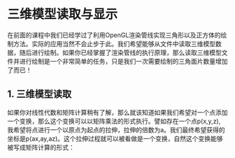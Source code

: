 # 三维模型读取与显示

在前面的课程中我们已经学过了利用OpenGL渲染管线实现三角形以及正方体的绘制方法。实际的应用当然不会止步于此。我们希望能够从文件中读取三维模型数据，随后进行绘制。如果你已经掌握了渲染管线的执行原理，那么读取三维模型文件并进行绘制是一个非常简单的任务，只是我们一次需要绘制的三角面片数量增加了而已！

## 1. 三维模型读取

如果你对线性代数和矩阵计算稍有了解，那么就该知道如果我们希望对一个点添加一个变换，那么这个变换可以以矩阵乘法的形式执行。譬如存在一个点p(x,y,z), 我希望将点进行一个以原点为起点的拉伸，拉伸的倍数为a。我们最终希望获得的坐标是p(ax,ay,az)。这个拉伸过程就可以被看做是一个变换，自然这个变换能够被写成矩阵计算的形式：
